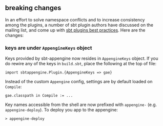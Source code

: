 ## breaking changes
In an effort to solve namespace conflicts and to increase consistency among the plugins, a number of sbt plugin authors have discussed on the mailing list, and come up with [sbt plugins best practices](https://github.com/harrah/xsbt/wiki/Plugins-Best-Practices). Here are the changes:

### keys are under `AppengineKeys` object
Keys provided by sbt-appengine now resides in `AppengineKeys` object. If you do rewire any of the keys in `build.sbt`, place the following at the top of file:

    import sbtappengine.Plugin.{AppengineKeys => gae}

Instead of the custom `Appengine` config, settings are by default loaded on `Compile`:

    gae.classpath in Compile := ...

Key names accessible from the shell are now prefixed with `appengine-` (e.g. `appengine-deploy`). To deploy you app to the appengine:

    > appengine-deploy
